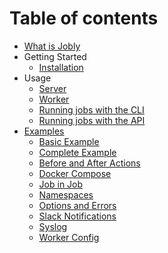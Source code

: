 # Table of contents

* [What is Jobly](README.md)
* Getting Started
  * [Installation](getting-started/installation.md)
* Usage
  * [Server](usage/server.md)
  * [Worker](usage/worker.md)
  * [Running jobs with the CLI](usage/running-with-cli.md)
  * [Running jobs with the API](usage/running-with-api.md)
* [Examples](examples/README.md)
  * [Basic Example](examples/basic/README.md)
  * [Complete Example](examples/complete/README.md)
  * [Before and After Actions](examples/before-after-actions/README.md)
  * [Docker Compose](examples/docker-compose/README.md)
  * [Job in Job](examples/job-in-job/README.md)
  * [Namespaces](examples/namespaces/README.md)
  * [Options and Errors](examples/options-and-errors/README.md)
  * [Slack Notifications](examples/slack-notifications/README.md)
  * [Syslog](examples/syslog/README.md)
  * [Worker Config](examples/worker-config/README.md)
